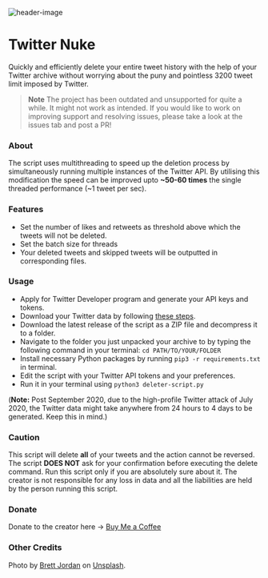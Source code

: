 ![header-image](https://i.ibb.co/6Pdkwm1/twitter-nuke-01-min.png)

# Twitter Nuke
Quickly and efficiently delete your entire tweet history with the help of your Twitter archive without worrying about the puny and pointless 3200 tweet limit imposed by Twitter.

> **Note** 
> The project has been outdated and unsupported for quite a while. It might not work as intended. If you would like to work on improving support and resolving issues, please take a look at the issues tab and post a PR!

### About
The script uses multithreading to speed up the deletion process by simultaneously running multiple instances of the Twitter API. By utilising this modification the speed can be improved upto **~50-60 times** the single threaded performance (~1 tweet per sec).

### Features
- Set the number of likes and retweets as threshold above which the tweets will not be deleted.
- Set the batch size for threads
- Your deleted tweets and skipped tweets will be outputted in corresponding files.

### Usage
- Apply for Twitter Developer program and generate your API keys and tokens.
- Download your Twitter data by following [these steps](https://help.twitter.com/en/managing-your-account/how-to-download-your-twitter-archive).
- Download the latest release of the script as a ZIP file and decompress it to a folder.
- Navigate to the folder you just unpacked your archive to by typing the following command in your terminal: `cd PATH/TO/YOUR/FOLDER`
- Install necessary Python packages by running `pip3 -r requirements.txt` in terminal.
- Edit the script with your Twitter API tokens and your preferences.
- Run it in your terminal using `python3 deleter-script.py`

(**Note:** Post September 2020, due to the high-profile Twitter attack of July 2020, the Twitter data might take anywhere from 24 hours to 4 days to be generated. Keep this in mind.)

### Caution
This script will delete **all** of your tweets and the action cannot be reversed. The script **DOES NOT** ask for your confirmation before executing the delete command. Run this script only if you are absolutely sure about it. The creator is not responsible for any loss in data and all the liabilities are held by the person running this script.

### Donate
Donate to the creator here -> [Buy Me a Coffee](https://buymeacoffee.com/mayurbhoi)

### Other Credits 
Photo by [Brett Jordan](https://unsplash.com/@brett_jordan?utm_source=unsplash&utm_medium=referral&utm_content=creditCopyText) on [Unsplash](https://unsplash.com/s/photos/twitter?utm_source=unsplash&utm_medium=referral&utm_content=creditCopyText).
  
